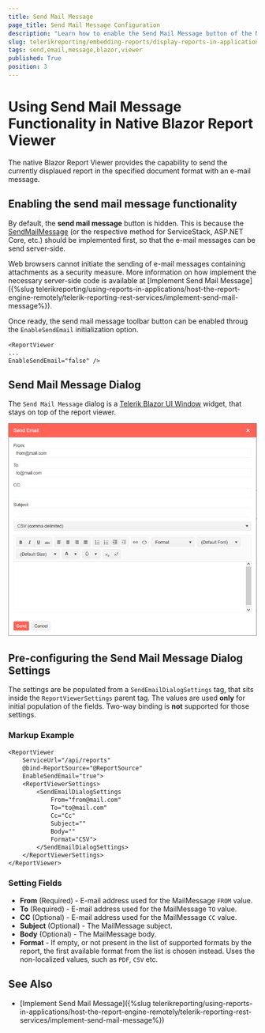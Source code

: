```yaml
---
title: Send Mail Message
page_title: Send Mail Message Configuration
description: "Learn how to enable the Send Mail Message button of the Native Blazor Report Viewer and how to pre-configure the Send Mail Message Dialog."
slug: telerikreporting/embedding-reports/display-reports-in-applications/web-application/native-blazor-report-viewer/send-mail-message
tags: send,email,message,blazor,viewer
published: True
position: 3
---
```


# Using Send Mail Message Functionality in Native Blazor Report Viewer

The native Blazor Report Viewer provides the capability to send the currently displaued report in the specified document format with an e-mail message.

## Enabling the send mail message functionality

By default, the __send mail message__ button is hidden. This is because the [SendMailMessage](/reporting/api/Telerik.Reporting.Services.WebApi.ReportsControllerBase#Telerik_Reporting_Services_WebApi_ReportsControllerBase_SendMailMessage) (or the respective method for ServiceStack, ASP.NET Core, etc.) should be implemented first, so that the e-mail messages can be send server-side.

Web browsers cannot initiate the sending of e-mail messages containing attachments as a security measure. More information on how implement the necessary server-side code is available at [Implement Send Mail Message]({%slug telerikreporting/using-reports-in-applications/host-the-report-engine-remotely/telerik-reporting-rest-services/implement-send-mail-message%}).

Once ready, the send mail message toolbar button can be enabled throug the `EnableSendEmail` initialization option.

````CSHTML
<ReportViewer 
...
EnableSendEmail="false" />
````

## Send Mail Message Dialog

The `Send Mail Message` dialog is a [Telerik Blazor UI Window](https://docs.telerik.com/blazor-ui/components/window/overview) widget, that stays on top of the report viewer.

![Send Email Message Dialog that pops up after clicking on the Send Email button](../images/NativeBlazorReportViewer/BlazorNativeSendMail.png)

## Pre-configuring the Send Mail Message Dialog Settings

The settings are be populated from a `SendEmailDialogSettings` tag, that sits inside the `ReportViewerSettings` parent tag. The values are used __only__ for initial population of the fields. Two-way binding is __not__ supported for those settings.

### Markup Example

````CSHTML
<ReportViewer
	ServiceUrl="/api/reports"
	@bind-ReportSource="@ReportSource"
	EnableSendEmail="true">
	<ReportViewerSettings>
		<SendEmailDialogSettings
			From="from@mail.com"
			To="to@mail.com"
			Cc="Cc"
			Subject=""
			Body=""
			Format="CSV">
		</SendEmailDialogSettings>
	</ReportViewerSettings>
</ReportViewer>
````

### Setting Fields

* __From__ (Required) - E-mail address used for the MailMessage `FROM` value.
* __To__ (Required) - E-mail address used for the MailMessage `TO` value.
* __CC__ (Optional) - E-mail address used for the MailMessage `CC` value.
* __Subject__ (Optional) - The MailMessage subject.
* __Body__ (Optional) - The MailMessage body.
* __Format__ - If empty, or not present in the list of supported formats by the report, the first available format from the list is chosen instead. Uses the non-localized values, such as `PDF`, `CSV` etc.

## See Also

* [Implement Send Mail Message]({%slug telerikreporting/using-reports-in-applications/host-the-report-engine-remotely/telerik-reporting-rest-services/implement-send-mail-message%})
